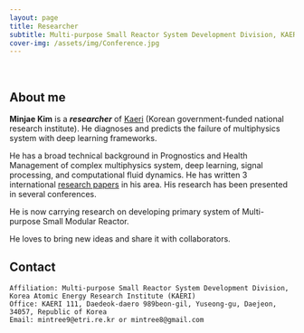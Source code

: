```yaml
---
layout: page
title: Researcher
subtitle: Multi-purpose Small Reactor System Development Division, KAERI
cover-img: /assets/img/Conference.jpg
---
```


<br/>

## About me

**Minjae Kim** is a **_researcher_** of [Kaeri](https://www.kaeri.re.kr/kor/main/main.etri) (Korean government-funded national research institute). He diagnoses and predicts the failure of multiphysics system with deep learning frameworks.

He has a broad technical background in Prognostics and Health Management of complex multiphysics system, deep learning, signal processing, and computational fluid dynamics. He has written 3 international [research papers](https://scholar.google.com/citations?user=Clgn1SoAAAAJ&hl=en) in his area. His research has been presented in several conferences.

He is now carrying research on developing primary system of Multi-purpose Small Modular Reactor.

He loves to bring new ideas and share it with collaborators.

## Contact

```
Affiliation: Multi-purpose Small Reactor System Development Division, Korea Atomic Energy Research Institute (KAERI)
Office: KAERI 111, Daedeok-daero 989beon-gil, Yuseong-gu, Daejeon, 34057, Republic of Korea
Email: mintree9@etri.re.kr or mintree8@gmail.com
```
